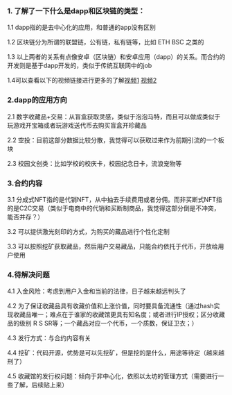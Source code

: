 ### 1. 了解了一下什么是dapp和区块链的类型：
1.1 dapp指的是去中心化的应用，和普通的app没有区别

1.2 区块链分为所谓的联盟链，公有链，私有链等，比如 ETH BSC 之类的

1.3 以上两者的关系有点像安卓（区块链）和安卓应用（dapp）的关系。而合约的开发则是基于dapp开发的，类似于传统互联网中的job

1.4可以查看以下的视频链接进行更多的了解[视频1](https://www.bilibili.com/video/BV1gt411T7hA)  [视频2](https://www.zhihu.com/zvideo/1272913954839937024)



### 2.dapp的应用方向
2.1 数字收藏品+交易：从盲盒获取灵感，类似于泡泡马特，而且可以做成类似于玩游戏开宝箱或者玩游戏送代币去购买盲盒开珍藏品

2.2 空投：目前这部分数据比较分散，我觉得可以获取过来作为前期引流的一个板块

2.3 校园文创类：比如学校的校庆卡，校园纪念日卡，流浪宠物等

### 3.合约内容
3.1 分成式NFT指的是代销NFT，从中抽去手续费用或者分佣。而非买断式NFT指的是C2C交易（类似于电商中的代销和买断制商品，我觉得这部分倒是不冲突，能否并存？）

3.2 可以提供激光刻印的方式，为购买的藏品进行个性化定制

3.3 可以按照挖矿获取藏品，然后用户交易藏品，只能合约依托于代币，开放给用户使用

### 4.待解决问题
4.1 入金风险：考虑到用户入金和当前的法律，日子越来越远判头了

4.2 为了保证收藏品具有收藏价值和上涨价值，同时要具备流通性（通过hash实现收藏品唯一；难点在于谁家的收藏馆更具有知名度；或者进行IP授权；区分收藏品的级别 R S SR等；一个藏品对应一个代币，一个质数，保证卫衣；）

4.3 发行方式：与合约内容有关

4.4 挖矿：代码开源，优势是可以先挖矿，但是挖的是什么，用途等待定（越来越刑了）

4.5 收藏馆的发行权问题：倾向于非中心化，依照以太坊的管理方式（需要进行一些了解，后续贴上来）
